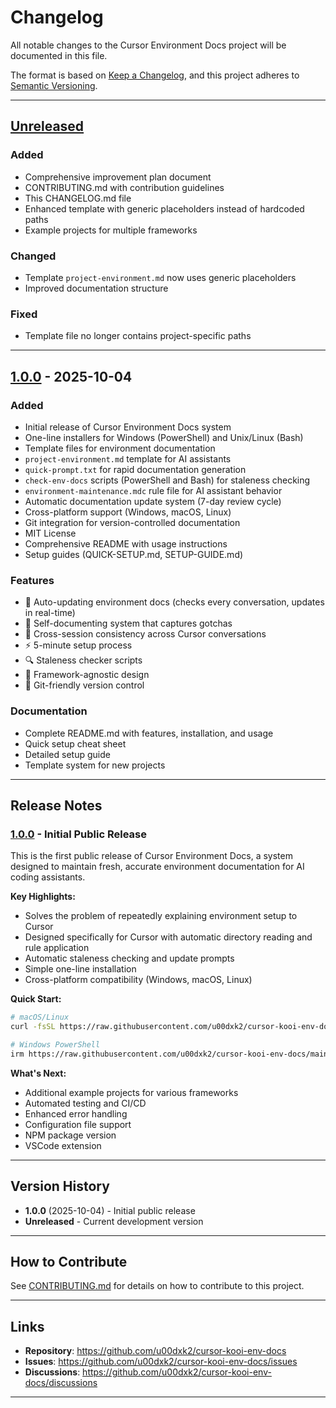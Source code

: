 # Changelog

All notable changes to the Cursor Environment Docs project will be documented in this file.

The format is based on [Keep a Changelog](https://keepachangelog.com/en/1.0.0/),
and this project adheres to [Semantic Versioning](https://semver.org/spec/v2.0.0.html).

---

## [Unreleased]

### Added
- Comprehensive improvement plan document
- CONTRIBUTING.md with contribution guidelines
- This CHANGELOG.md file
- Enhanced template with generic placeholders instead of hardcoded paths
- Example projects for multiple frameworks

### Changed
- Template `project-environment.md` now uses generic placeholders
- Improved documentation structure

### Fixed
- Template file no longer contains project-specific paths

---

## [1.0.0] - 2025-10-04

### Added
- Initial release of Cursor Environment Docs system
- One-line installers for Windows (PowerShell) and Unix/Linux (Bash)
- Template files for environment documentation
- `project-environment.md` template for AI assistants
- `quick-prompt.txt` for rapid documentation generation
- `check-env-docs` scripts (PowerShell and Bash) for staleness checking
- `environment-maintenance.mdc` rule file for AI assistant behavior
- Automatic documentation update system (7-day review cycle)
- Cross-platform support (Windows, macOS, Linux)
- Git integration for version-controlled documentation
- MIT License
- Comprehensive README with usage instructions
- Setup guides (QUICK-SETUP.md, SETUP-GUIDE.md)

### Features
- 🤖 Auto-updating environment docs (checks every conversation, updates in real-time)
- 📝 Self-documenting system that captures gotchas
- 🔄 Cross-session consistency across Cursor conversations
- ⚡ 5-minute setup process
- 🔍 Staleness checker scripts
- 🎯 Framework-agnostic design
- 💾 Git-friendly version control

### Documentation
- Complete README.md with features, installation, and usage
- Quick setup cheat sheet
- Detailed setup guide
- Template system for new projects

---

## Release Notes

### [1.0.0] - Initial Public Release

This is the first public release of Cursor Environment Docs, a system designed to maintain fresh, accurate environment documentation for AI coding assistants.

**Key Highlights:**
- Solves the problem of repeatedly explaining environment setup to Cursor
- Designed specifically for Cursor with automatic directory reading and rule application
- Automatic staleness checking and update prompts
- Simple one-line installation
- Cross-platform compatibility (Windows, macOS, Linux)

**Quick Start:**
```bash
# macOS/Linux
curl -fsSL https://raw.githubusercontent.com/u00dxk2/cursor-kooi-env-docs/main/install.sh | bash

# Windows PowerShell
irm https://raw.githubusercontent.com/u00dxk2/cursor-kooi-env-docs/main/install.ps1 | iex
```

**What's Next:**
- Additional example projects for various frameworks
- Automated testing and CI/CD
- Enhanced error handling
- Configuration file support
- NPM package version
- VSCode extension

---

## Version History

- **1.0.0** (2025-10-04) - Initial public release
- **Unreleased** - Current development version

---

## How to Contribute

See [CONTRIBUTING.md](CONTRIBUTING.md) for details on how to contribute to this project.

---

## Links

- **Repository**: https://github.com/u00dxk2/cursor-kooi-env-docs
- **Issues**: https://github.com/u00dxk2/cursor-kooi-env-docs/issues
- **Discussions**: https://github.com/u00dxk2/cursor-kooi-env-docs/discussions

---

[Unreleased]: https://github.com/u00dxk2/cursor-kooi-env-docs/compare/v1.0.0...HEAD
[1.0.0]: https://github.com/u00dxk2/cursor-kooi-env-docs/releases/tag/v1.0.0

